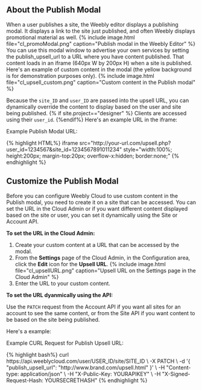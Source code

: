 ## About the Publish Modal

When a user publishes a site, the Weebly editor displays a publishing modal. It displays a link to the site just published, and often Weebly displays promotional material as well.
{% include image.html file="cl_promoModal.png" caption="Publish modal in the Weebly Editor" %}
You can use this modal window to advertise your own services by setting the publish_upsell_url to a URL where you have content published. That content loads in an iframe (640px W by 200px H) when a site is published. Here's an example of custom content in the modal (the yellow background is for demonstration purposes only).
{% include image.html file="cl_upsell_custom.png" caption="Custom content in the Publish modal" %}

Because the `site_ID` and `user_ID` are passed into the upsell URL, you can dynamically override the content to display based on the user and site being published.
{% if site.project=="designer" %} Clients are accessed using their `user_id`. <!--todo: is this true?-->{%endif%}
Here's an example URL in the iframe:
<p class="codeTitle">Example Publish Modal URL:</p>
{% highlight HTML%}
iframe src="http://your-url.com/upsell.php?user_id=1234567&site_id=1234567891011234"
style="width:100%; height:200px; margin-top:20px; overflow-x:hidden; border:none;"
{% endhighlight %}

## Customize the Publish Modal
Before you can configure Weebly Cloud to use custom content in the Publish modal, you need to create it on a site that can be accessed. You can set the URL in the Cloud Admin or if you want different content displayed based on the site or user, you can set it dynamically using the Site or Account API.

**To set the URL in the Cloud Admin:**
1. Create your custom content at a URL that can be accessed by the modal.
2. From the **Settings** page of the Cloud Admin, in the Configuration area, click the **Edit** icon for the **Upsell URL**.
   {% include image.html file="cl_upsellURL.png" caption="Upsell URL on the Settings page in the Cloud Admin" %}
3. Enter the URL to your custom content.

**To set the URL dyanmically using the API:**

Use the `PATCH` request from the Account API if you want all sites for an account to see the same content, or from the Site API if you want content to be based on the site being published. <!--todo: add links-->

Here's a example:
<p class="codeTitle">Example CURL Request for Publish Upsell URL:</p>
{% highlight bash%}
curl https://api.weeblycloud.com/user/USER_ID/site/SITE_ID \
-X PATCH \
-d '{
"publish_upsell_url": "http://www.brand.com/upsell.html"
}' \
-H "Content-type: application/json" \
-H "X-Public-Key: YOURAPIKEY" \
-H "X-Signed-Request-Hash: YOURSECRETHASH"
{% endhighlight %}

